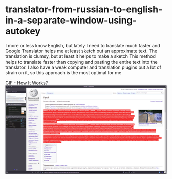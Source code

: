 # translator-from-russian-to-english-in-a-separate-window-using-autokey
I more or less know English, but lately I need to translate much faster and Google Translator helps me at least sketch out an approximate text. The translation is clumsy, but at least it helps to make a sketch
This method helps to translate faster than copying and pasting the entire text into the translator. I also have a weak computer and translation plugins put a lot of strain on it, so this approach is the most optimal for me

GIF - How It Works?
![Functionality](https://github.com/pefbrute/translator-from-russian-to-english-in-a-separate-window-using-autokey/blob/main/How%20Russian-English%20Translator%20Works%20(cut).gif)
